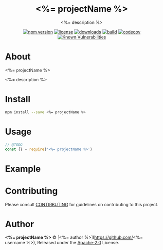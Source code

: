 <p align="center"><h1 align="center">
  <%= projectName %>
</h1>

<p align="center">
  <%= description %>
</p>

<p align="center">
  <a href="https://www.npmjs.org/package/<%= projectName %>"><img src="https://badgen.net/npm/v/<%= projectName %>"alt="npm version"/></a>
  <a href="https://www.npmjs.org/package/<%= projectName %>"><img src="https://badgen.net/npm/license/<%= projectName %>"alt="license"/></a>
  <a href="https://www.npmjs.org/package/<%= projectName %>"><img src="https://badgen.net/npm/dt/<%= projectName %>"alt="downloads"/></a>
  <a href="https://travis-ci.org/<%= username %>/<%= projectName %>"><img src="https://badgen.net/travis/<%= username %>/<%= projectName %>" alt="build"/></a>
  <a href="https://codecov.io/gh/<%= username %>/<%= projectName %>"><img src="https://badgen.net/codecov/c/github/<%= username %>/<%= projectName %>" alt="codecov"/></a>
  <a href="https://snyk.io/test/github/<%= username %>/<%= projectName %>"><img src="https://snyk.io/test/github/<%= username %>/<%= projectName %>/badge.svg" alt="Known Vulnerabilities"/></a>
</p>

# About

<%= projectName %>

<%= description %>

# Install

```bash
npm install --save <%= projectName %>
```

# Usage

```js
// @TODO
const {} = require('<%= projectName %>')
```

# Example

<!-- TODO -->

# Contributing

Please consult [CONTIRBUTING](./CONTRIBUTING.md) for guidelines on contributing to this project.

# Author

**<%= projectName %>** © [<%= author %>](https://github.com/<%= username %>), Released under the [Apache-2.0](./LICENSE) License.
